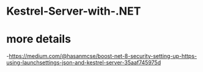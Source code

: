 ﻿# Kestrel-Server-with-.NET

# more details
  -https://medium.com/@hasanmcse/boost-net-8-security-setting-up-https-using-launchsettings-json-and-kestrel-server-35aaf745975d
